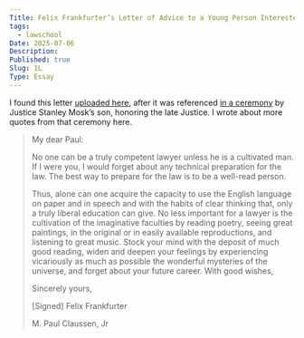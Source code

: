 ```yaml
---
Title: Felix Frankfurter’s Letter of Advice to a Young Person Interested in Going into the Law
tags:
  - lawschool
Date: 2025-07-06
Description:
Published: true
Slug: 1L
Type: Essay
---
```

I found this letter [uploaded here](https://www.studocu.com/ph/document/university-of-san-agustin/ethics/advice-to-a-young-man-interested-in-going-into-law/37348196), after it was referenced [in a ceremony](https://www.cschs.org/history/california-supreme-court-justices/stanley-mosk/) by Justice Stanley Mosk’s son, honoring the late Justice. I wrote about more quotes from that ceremony here.

> My dear Paul:
>
> No one can be a truly competent lawyer unless he is a cultivated man. If I were you, I would forget about any technical preparation for the law. The best way to prepare for the law is to be a well-read person.
>
> Thus, alone can one acquire the capacity to use the English language on paper and in speech and with the habits of clear thinking that, only a truly liberal education can give. No less important for a lawyer is the cultivation of the imaginative faculties by reading poetry, seeing great paintings, in the original or in easily available reproductions, and listening to great music. Stock your mind with the deposit of much good reading, widen and deepen your feelings by experiencing vicariously as much as possible the wonderful mysteries of the universe, and forget about your future career. With good wishes,
>
> Sincerely yours,
>
> [Signed] Felix Frankfurter
>
> M. Paul Claussen, Jr
